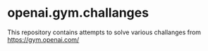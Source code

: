 # openai.gym.challanges
This repository contains attempts to solve various challanges from https://gym.openai.com/
